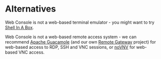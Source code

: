# Alternatives

Web Console is not a web-based terminal emulator - you might want to try [Shell In A Box](https://github.com/shellinabox/shellinabox).

Web Console is not a web-based remote access system - we can recommend [Apache Guacamole](https://guacamole.apache.org/) (and our own [Remote Gateway](https://github.com/dhicks6345789/remote-gateway) project) for web-based access to RDP, SSH and VNC sessions, or [noVNV](https://novnc.com/info.html) for web-based VNC access.
